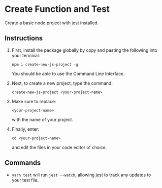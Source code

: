 # Create Function and Test

Create a basic node project with jest installed.

## Instructions

1. First, install the package globally by copy and pasting the following into your terminal:
   
   ```npm i create-new-js-project -g```
   
   You should be able to use the Command Line Interface.

2. Next, to create a new project, type the command: 

   ```create-new-js-project <your-project-name>```

3. Make sure to replace:

   ```<your-project-name>``` 

   with the name of your project.

4. Finally, enter:
   
   ```cd <your-project-name>```

   and edit the files in your code editor of choice.

## Commands

- ```yarn test``` will run ```jest --watch```, allowing jest to track any updates to your test file.
